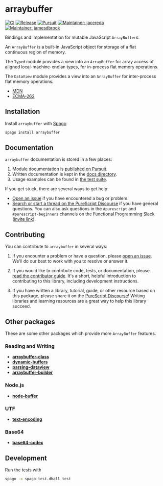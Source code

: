 # arraybuffer

[![CI](https://github.com/purescript-contrib/purescript-arraybuffer/workflows/CI/badge.svg?branch=main)](https://github.com/purescript-contrib/purescript-arraybuffer/actions?query=workflow%3ACI+branch%3Amain)
[![Release](https://img.shields.io/github/release/purescript-contrib/purescript-arraybuffer.svg)](https://github.com/purescript-contrib/purescript-arraybuffer/releases)
[![Pursuit](https://pursuit.purescript.org/packages/purescript-arraybuffer/badge)](https://pursuit.purescript.org/packages/purescript-arraybuffer)
[![Maintainer: jacereda](https://img.shields.io/badge/maintainer-jacereda-teal.svg)](https://github.com/jacereda)
[![Maintainer: jamesdbrock](https://img.shields.io/badge/maintainer-jamesdbrock-teal.svg)](https://github.com/jamesdbrock)


Bindings and implementation for mutable JavaScript `ArrayBuffer`s.

An `ArrayBuffer` is a built-in JavaScript object for storage of a flat continuous
region of memory.

The `Typed` module provides a view into an `ArrayBuffer` for array
access of aligned local-machine-endian types, for in-process flat memory operations.

The `DataView` module provides a view into an `ArrayBuffer` for inter-process
flat memory operations.

* [MDN](https://developer.mozilla.org/en-US/docs/Web/JavaScript/Reference/Global_Objects/ArrayBuffer)
* [ECMA-262](https://tc39.es/ecma262/multipage/structured-data.html#sec-arraybuffer-objects)


## Installation

Install `arraybuffer` with [Spago](https://github.com/purescript/spago):

```sh
spago install arraybuffer
```

## Documentation

`arraybuffer` documentation is stored in a few places:

1. Module documentation is [published on Pursuit](https://pursuit.purescript.org/packages/purescript-arraybuffer).
2. Written documentation is kept in the [docs directory](./docs).
3. Usage examples can be found in [the test suite](./test).

If you get stuck, there are several ways to get help:

- [Open an issue](https://github.com/purescript-contrib/purescript-arraybuffer/issues) if you have encountered a bug or problem.
- [Search or start a thread on the PureScript Discourse](https://discourse.purescript.org) if you have general questions. You can also ask questions in the `#purescript` and `#purescript-beginners` channels on the [Functional Programming Slack](https://functionalprogramming.slack.com) ([invite link](https://fpchat-invite.herokuapp.com/)).

## Contributing

You can contribute to `arraybuffer` in several ways:

1. If you encounter a problem or have a question, please [open an issue](https://github.com/purescript-contrib/purescript-arraybuffer/issues). We'll do our best to work with you to resolve or answer it.

2. If you would like to contribute code, tests, or documentation, please [read the contributor guide](./CONTRIBUTING.md). It's a short, helpful introduction to contributing to this library, including development instructions.

3. If you have written a library, tutorial, guide, or other resource based on this package, please share it on the [PureScript Discourse](https://discourse.purescript.org)! Writing libraries and learning resources are a great way to help this library succeed.

## Other packages

These are some other packages which provide more `ArrayBuffer` features.

### Reading and Writing

* [__arraybuffer-class__](https://pursuit.purescript.org/packages/purescript-arraybuffer-class)
* [__dynamic-buffers__](https://pursuit.purescript.org/packages/purescript-dynamic-buffers)
* [__parsing-dataview__](https://pursuit.purescript.org/packages/purescript-parsing-dataview)
* [__arraybuffer-builder__](https://pursuit.purescript.org/packages/purescript-arraybuffer-builder)

### Node.js

* [__node-buffer__](https://pursuit.purescript.org/packages/purescript-node-buffer)

### UTF

* [__text-encoding__](https://pursuit.purescript.org/packages/purescript-text-encoding)

### Base64

* [__base64-codec__](https://pursuit.purescript.org/packages/purescript-base64-codec)

## Development

Run the tests with

```sh
spago -x spago-test.dhall test
```
